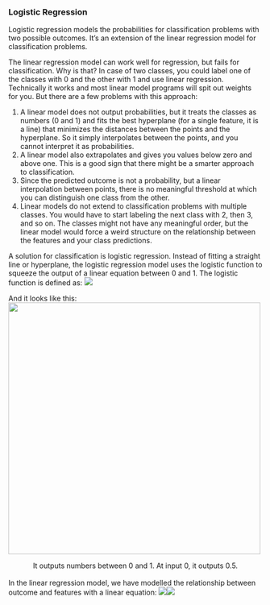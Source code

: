 ### Logistic Regression
Logistic regression models the probabilities for classification problems with two possible outcomes. It’s an extension of the linear regression model for classification problems.   

The linear regression model can work well for regression, but fails for classification. Why is that? In case of two classes, you could label one of the classes with 0 and the other with 1 and use linear regression. Technically it works and most linear model programs will spit out weights for you. But there are a few problems with this approach:
1. A linear model does not output probabilities, but it treats the classes as numbers (0 and 1) and fits the best hyperplane (for a single feature, it is a line) that minimizes the distances between the points and the hyperplane. So it simply interpolates between the points, and you cannot interpret it as probabilities.
2. A linear model also extrapolates and gives you values below zero and above one. This is a good sign that there might be a smarter approach to classification.
3. Since the predicted outcome is not a probability, but a linear interpolation between points, there is no meaningful threshold at which you can distinguish one class from the other.
4. Linear models do not extend to classification problems with multiple classes. You would have to start labeling the next class with 2, then 3, and so on. The classes might not have any meaningful order, but the linear model would force a weird structure on the relationship between the features and your class predictions.   

A solution for classification is logistic regression. Instead of fitting a straight line or hyperplane, the logistic regression model uses the logistic function to squeeze the output of a linear equation between 0 and 1. The logistic function is defined as: <img src="https://render.githubusercontent.com/render/math?math=\sigma(z) = \frac{1}{1%2Be^{-z}}">
 
And it looks like this: <img src="https://christophm.github.io/interpretable-ml-book/images/logistic-function-1.png" width="500"/> <center>It outputs numbers between 0 and 1. At input 0, it outputs 0.5.</center>   
In the linear regression model, we have modelled the relationship between outcome and features with a linear equation: 
<img src="https://render.githubusercontent.com/render/math?math=\hat y^i=\beta_{0}%2B\beta_{1}x_{1}^i%2B...%2B\beta_{p}x_{p}^i"><img src="https://render.githubusercontent.com/render/math?math=%2B\beta_{p}x_{p}^i">

